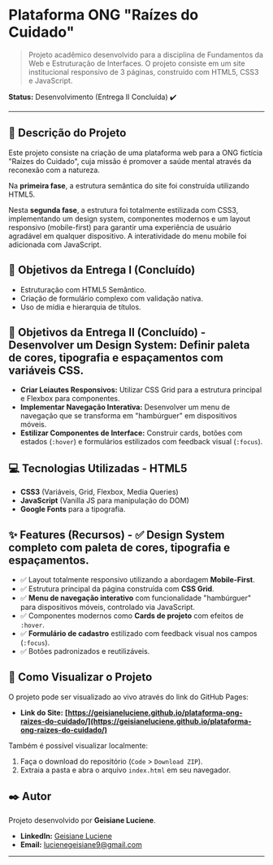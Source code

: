 # Plataforma ONG "Raízes do Cuidado"

> Projeto acadêmico desenvolvido para a disciplina de Fundamentos da Web e Estruturação de Interfaces. O projeto consiste em um site institucional responsivo de 3 páginas, construído com HTML5, CSS3 e JavaScript.

**Status:** Desenvolvimento (Entrega II Concluída) ✔️

---

## 📝 Descrição do Projeto

Este projeto consiste na criação de uma plataforma web para a ONG fictícia "Raízes do Cuidado", cuja missão é promover a saúde mental através da reconexão com a natureza. 

Na **primeira fase**, a estrutura semântica do site foi construída utilizando HTML5. 

Nesta **segunda fase**, a estrutura foi totalmente estilizada com CSS3, implementando um design system, componentes modernos e um layout responsivo (mobile-first) para garantir uma experiência de usuário agradável em qualquer dispositivo. A interatividade do menu mobile foi adicionada com JavaScript.

## 🎯 Objetivos da Entrega I (Concluído)

-   Estruturação com HTML5 Semântico.
-   Criação de formulário complexo com validação nativa.
-   Uso de mídia e hierarquia de títulos.

## 🎯 Objetivos da Entrega II (Concluído) -   **Desenvolver um Design System:** Definir paleta de cores, tipografia e espaçamentos com variáveis CSS.
-   **Criar Leiautes Responsivos:** Utilizar CSS Grid para a estrutura principal e Flexbox para componentes.
-   **Implementar Navegação Interativa:** Desenvolver um menu de navegação que se transforma em "hambúrguer" em dispositivos móveis.
-   **Estilizar Componentes de Interface:** Construir cards, botões com estados (`:hover`) e formulários estilizados com feedback visual (`:focus`).

## 💻 Tecnologias Utilizadas -   **HTML5**
-   **CSS3** (Variáveis, Grid, Flexbox, Media Queries)
-   **JavaScript** (Vanilla JS para manipulação do DOM)
-   **Google Fonts** para a tipografia.

## ✨ Features (Recursos) -   ✅ Design System completo com paleta de cores, tipografia e espaçamentos.
-   ✅ Layout totalmente responsivo utilizando a abordagem **Mobile-First**.
-   ✅ Estrutura principal da página construída com **CSS Grid**.
-   ✅ **Menu de navegação interativo** com funcionalidade "hambúrguer" para dispositivos móveis, controlado via JavaScript.
-   ✅ Componentes modernos como **Cards de projeto** com efeitos de `:hover`.
-   ✅ **Formulário de cadastro** estilizado com feedback visual nos campos (`:focus`).
-   ✅ Botões padronizados e reutilizáveis.

## 🚀 Como Visualizar o Projeto 

O projeto pode ser visualizado ao vivo através do link do GitHub Pages:

-   **Link do Site:** **[https://geisianeluciene.github.io/plataforma-ong-raizes-do-cuidado/](https://geisianeluciene.github.io/plataforma-ong-raizes-do-cuidado/)**

Também é possível visualizar localmente:
1.  Faça o download do repositório (`Code` > `Download ZIP`).
2.  Extraia a pasta e abra o arquivo `index.html` em seu navegador.

## ✒️ Autor

Projeto desenvolvido por **Geisiane Luciene**.

- **LinkedIn:** [Geisiane Luciene](https://www.linkedin.com/in/geisiane-luciene-a51536379/)
- **Email:** [lucienegeisiane9@gmail.com](mailto:lucienegeisiane9@gmail.com)

---